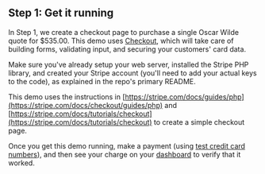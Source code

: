 ## Step 1: Get it running

In Step 1, we create a checkout page to purchase a single Oscar Wilde quote for $535.00.  This demo uses [Checkout](https://stripe.com/docs/tutorials/checkout), which will take care of building forms, validating input, and securing your customers' card data.

Make sure you've already setup your web server, installed the Stripe PHP library, and created your Stripe account (you'll need to add your actual keys to the code), as explained in the repo's primary README.

This demo uses the instructions in [https://stripe.com/docs/guides/php](https://stripe.com/docs/checkout/guides/php) and [https://stripe.com/docs/tutorials/checkout](https://stripe.com/docs/tutorials/checkout) to create a simple checkout page.

Once you get this demo running, make a payment (using [test credit card numbers](https://stripe.com/docs/testing#cards)), and then see your charge on your [dashboard](https://dashboard.stripe.com) to verify that it worked.